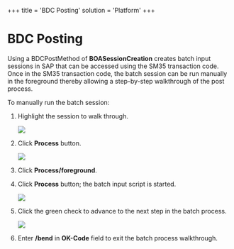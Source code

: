 +++
title = 'BDC Posting'
solution = 'Platform'
+++

# BDC Posting

Using a BDCPostMethod of **BOASessionCreation** creates batch input
sessions in SAP that can be accessed using the SM35 transaction code.
Once in the SM35 transaction code, the batch session can be run manually
in the foreground thereby allowing a step-by-step walkthrough of the
post process.

To manually run the batch session:

1.  Highlight the session to walk through.
    
    ![](../../../Resources/Images/image098.jpg)

2.  Click **Process** button.
    
    ![](../../../Resources/Images/image100.jpg)

3.  Click **Process/foreground**.

4.  Click **Process** button; the batch input script is started.
    
    ![](../../../Resources/Images/image102.jpg)

5.  Click the green check to advance to the next step in the batch
    process. 
    
    ![](../../../Resources/Images/image104.jpg)

6.  Enter **/bend** in **OK-Code** field to exit the batch process
    walkthrough.
